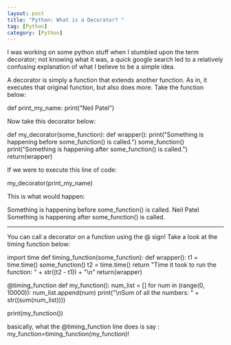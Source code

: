 ```yaml
---
layout: post
title: "Python: What is a Decorator? "
tag: [Python]
category: [Python] 
---
```

I was working on some python stuff when I stumbled upon the term decorator; not knowing what it was, a quick google search led to a relatively confusing explanation of what I believe to be a simple idea.

A decorator is simply a function that extends another function. As in, it executes that original function, but also does more. Take the function below:

def print_my_name:
    print("Neil Patel")

Now take this decorator below:

def my_decorator(some_function):
    def wrapper():
        print("Something is happening before some_function() is called.")
        some_function()
        print("Something is happening after some_function() is called.")
    return(wrapper)

If we were to execute this line of code:

my_decorator(print_my_name)

This is what would happen:

Something is happening before some_function() is called.
Neil Patel
Something is happening after some_function() is called.

***

You can call a decorator on a function using the @ sign! Take a look at the timing function below:

import time
def timing_function(some_function):
    def wrapper():
        t1 = time.time()
        some_function()
        t2 = time.time()
        return "Time it took to run the function: " + str((t2 - t1)) + "\n"
    return(wrapper)

@timing_function
def my_function():
    num_list = []
    for num in (range(0, 10000)):
        num_list.append(num)
    print("\nSum of all the numbers: " + str((sum(num_list))))

print(my_function())


basically, what the @timing_function line does is say : my_function=timing_function(my_function)!